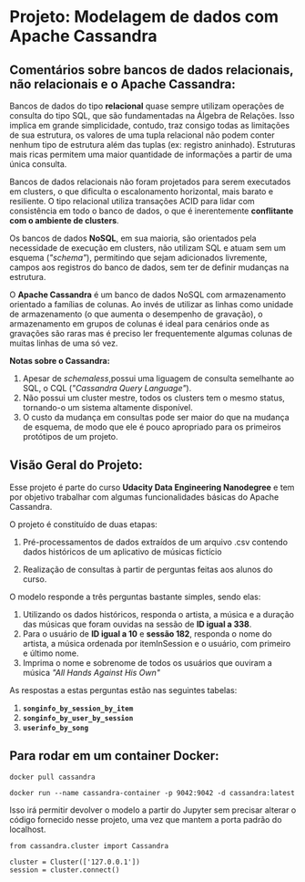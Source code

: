 # Projeto: Modelagem de dados com Apache Cassandra

## Comentários sobre bancos de dados relacionais, não relacionais e o Apache Cassandra:

Bancos de dados do tipo **relacional** quase sempre utilizam operações de consulta do tipo SQL,
que são fundamentadas na Álgebra de Relações.
Isso implica em grande simplicidade, contudo, traz consigo todas as limitações de sua estrutura, os valores de uma
tupla relacional não podem conter nenhum tipo de estrutura além das tuplas (ex: registro aninhado). 
Estruturas mais ricas permitem uma maior quantidade de informações a partir de uma única consulta.

Bancos de dados relacionais não foram projetados para serem executados em clusters, o que dificulta o escalonamento
horizontal, mais barato e resiliente. O tipo relacional utiliza transações ACID para lidar com consistência em
todo o banco de dados, o que é inerentemente **conflitante com o ambiente de clusters**.

Os bancos de dados **NoSQL**, em sua maioria, são orientados pela necessidade de execução em clusters, não utilizam SQL
e atuam sem um esquema (_"schema"_), permitindo que sejam adicionados livremente, campos aos registros do banco de
dados, sem ter de definir mudanças na estrutura.

O **Apache Cassandra** é um banco de dados NoSQL com armazenamento orientado a famílias de colunas.
Ao invés de utilizar  as linhas como unidade de armazenamento (o que aumenta o desempenho de gravação),
o armazenamento em grupos de colunas é ideal para cenários onde as gravações são raras mas é preciso ler
frequentemente  algumas colunas de muitas linhas de uma só vez.

**Notas sobre o Cassandra:** 

1. Apesar de _schemaless_,possui uma liguagem de consulta semelhante ao SQL,
o CQL (_"Cassandra Query Language"_).
2. Não possui um cluster mestre, todos os clusters tem o mesmo status, tornando-o um sistema altamente disponível.
3. O custo da mudança em consultas pode ser maior do que na mudança de esquema, de modo que ele é pouco apropriado 
para os primeiros protótipos de um projeto.
 



## Visão Geral do Projeto:

Esse projeto é parte do curso **Udacity Data Engineering Nanodegree** e tem por objetivo trabalhar com algumas
funcionalidades básicas do Apache Cassandra.

O projeto é constituído de duas etapas:

1. Pré-processamentos de dados extraídos de um arquivo .csv contendo dados históricos de um aplicativo de músicas fictício

2. Realização de consultas à partir de perguntas feitas aos alunos do curso.

O modelo responde a três perguntas bastante simples, sendo elas:

1. Utilizando os dados históricos, responda o artista, a música e a duração das músicas que foram ouvidas na 
sessão de **ID igual a 338**.
2. Para o usuário de **ID igual a 10** e **sessão 182**, responda o nome do artista, a música ordenada por itemInSession
e o usuário, com primeiro e último nome.
3. Imprima o nome e sobrenome de todos os usuários que ouviram a música _"All Hands Against His Own"_

As respostas a estas perguntas estão nas seguintes tabelas:

1. **`songinfo_by_session_by_item`**
2. **`songinfo_by_user_by_session`**
3. **`userinfo_by_song`**


## Para rodar em um container Docker:


```{bash}
docker pull cassandra

docker run --name cassandra-container -p 9042:9042 -d cassandra:latest
```

Isso irá permitir devolver o modelo a partir do Jupyter sem precisar alterar o código fornecido nesse 
projeto, uma vez que mantem a porta padrão do localhost.

```{python}
from cassandra.cluster import Cassandra

cluster = Cluster(['127.0.0.1'])
session = cluster.connect()
```

